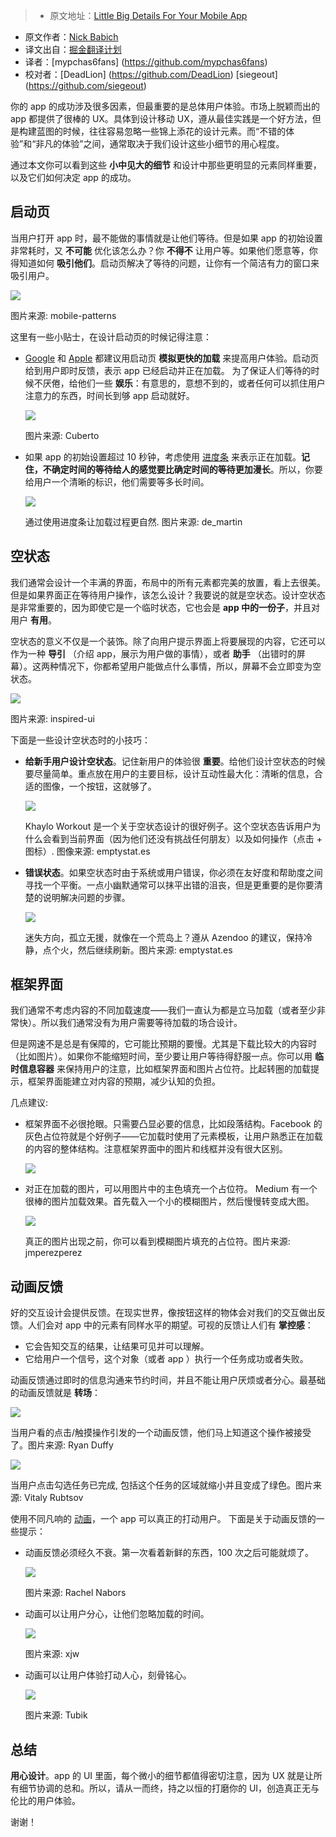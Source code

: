 > * 原文地址：[Little Big Details For Your Mobile App](http://babich.biz/little-big-details-for-your-mobile-app/)
* 原文作者：[Nick Babich](http://babich.biz/author/nick/)
* 译文出自：[掘金翻译计划](https://github.com/xitu/gold-miner)
* 译者：[mypchas6fans] (https://github.com/mypchas6fans)
* 校对者：[DeadLion] (https://github.com/DeadLion) [siegeout] (https://github.com/siegeout)


你的 app 的成功涉及很多因素，但最重要的是总体用户体验。市场上脱颖而出的 app 都提供了很棒的 UX。具体到设计移动 UX，遵从最佳实践是一个好方法，但是构建蓝图的时候，往往容易忽略一些锦上添花的设计元素。而“不错的体验”和“非凡的体验”之间，通常取决于我们设计这些小细节的用心程度。

通过本文你可以看到这些 __小中见大的细节__ 和设计中那些更明显的元素同样重要，以及它们如何决定 app 的成功。

## 启动页

当用户打开 app 时，最不能做的事情就是让他们等待。但是如果 app 的初始设置非常耗时，又 __不可能__ 优化该怎么办？你 __不得不__ 让用户等。如果他们愿意等，你得知道如何 __吸引他们__。启动页解决了等待的问题，让你有一个简洁有力的窗口来吸引用户。

![](http://babich.biz/content/images/2016/08/1-kA8WMVt3-7UxbCYieFoOsg.png)

图片来源: mobile-patterns

这里有一些小贴士，在设计启动页的时候记得注意：

*   [Google](https://developer.android.com/training/articles/perf-anr.html) 和 [Apple](https://developer.apple.com/ios/human-interface-guidelines/graphics/launch-screen/) 都建议用启动页 __模拟更快的加载__ 来提高用户体验。启动页给到用户即时反馈，表示 app 已经启动并正在加载。 为了保证人们等待的时候不厌倦，给他们一些 __娱乐__：有意思的，意想不到的，或者任何可以抓住用户注意力的东西，时间长到够 app 启动就好。

    ![](http://babich.biz/content/images/2016/08/1-88tQ_gtQrWY7LQXUMglNzg.gif)

    图片来源: Cuberto

*   如果 app 的初始设置超过 10 秒钟，考虑使用 [进度条](http://babich.biz/progress-indicators/) 来表示正在加载。__记住，不确定时间的等待给人的感觉要比确定时间的等待更加漫长__。所以，你要给用户一个清晰的标识，他们需要等多长时间。

    ![](http://babich.biz/content/images/2016/08/1-Qq7rzaTpyd2OndF3zgyZtA.png)

    通过使用进度条让加载过程更自然. 图片来源: de_martin

## 空状态

我们通常会设计一个丰满的界面，布局中的所有元素都完美的放置，看上去很美。但是如果界面正在等待用户操作，该怎么设计？我要说的就是空状态。设计空状态是非常重要的，因为即使它是一个临时状态，它也会是 __app 中的一份子__，并且对用户 __有用__。

空状态的意义不仅是一个装饰。除了向用户提示界面上将要展现的内容，它还可以作为一种 __导引__ （介绍 app，展示为用户做的事情），或者 __助手__ （出错时的屏幕）。这两种情况下，你都希望用户能做点什么事情，所以，屏幕不会立即变为空状态。

![](http://babich.biz/content/images/2016/08/1-W3q0L25iO7HP6ywPYQJ9lQ.png)

图片来源: inspired-ui

下面是一些设计空状态时的小技巧：

*   __给新手用户设计空状态__。记住新用户的体验很 __重要__。给他们设计空状态的时候要尽量简单。重点放在用户的主要目标，设计互动性最大化：清晰的信息，合适的图像，一个按钮，这就够了。

    ![](http://babich.biz/content/images/2016/08/1-Wg23TxJp1IFCSwpiaZ43zw.png)

    Khaylo Workout 是一个关于空状态设计的很好例子。这个空状态告诉用户为什么会看到当前界面（因为他们还没有挑战任何朋友）以及如何操作（点击 + 图标）. 图像来源: emptystat.es

*   __错误状态__。如果空状态时由于系统或用户错误，你必须在友好度和帮助度之间寻找一个平衡。一点小幽默通常可以抹平出错的沮丧，但是更重要的是你要清楚的说明解决问题的步骤。

    ![](http://babich.biz/content/images/2016/08/1-czn24uzZvVIsLRhc2nVYag.png)

    迷失方向，孤立无援，就像在一个荒岛上？遵从 Azendoo 的建议，保持冷静，点个火，然后继续刷新。图片来源: emptystat.es

## 框架界面

我们通常不考虑内容的不同加载速度——我们一直认为都是立马加载（或者至少非常快）。所以我们通常没有为用户需要等待加载的场合设计。

但是网速不是总是有保障的，它可能比预期的要慢。尤其是下载比较大的内容时（比如图片）。如果你不能缩短时间，至少要让用户等待得舒服一点。你可以用 __临时信息容器__ 来保持用户的注意，比如框架界面和图片占位符。比起转圈的加载提示，框架界面能建立对内容的预期，减少认知的负担。

几点建议:

*   框架界面不必很抢眼。只需要凸显必要的信息，比如段落结构。Facebook 的灰色占位符就是个好例子——它加载时使用了元素模板，让用户熟悉正在加载的内容的整体结构。注意框架界面中的图片和线框并没有很大区别。

    ![](http://babich.biz/content/images/2016/08/1-PGXSupBdpfiGeU6zwfBxNw--1-.jpeg)

*   对正在加载的图片，可以用图片中的主色填充一个占位符。 Medium 有一个很棒的图片加载效果。首先载入一个小的模糊图片，然后慢慢转变成大图。

    ![](http://babich.biz/content/images/2016/08/1-jFvvQCNfMH7rs-QG5DprKg.png)

    真正的图片出现之前，你可以看到模糊图片填充的占位符。图片来源: jmperezperez

## 动画反馈

好的交互设计会提供反馈。在现实世界，像按钮这样的物体会对我们的交互做出反馈。人们会对 app 中的元素有同样水平的期望。可视的反馈让人们有 __掌控感__：

*   它会告知交互的结果，让结果可见并可以理解。
*   它给用户一个信号，这个对象（或者 app ）执行一个任务成功或者失败。

动画反馈通过即时的信息沟通来节约时间，并且不能让用户厌烦或者分心。最基础的动画反馈就是 __转场__：

![](http://babich.biz/content/images/2016/08/1-JySxzSIszvxYECYOo0Gxag.gif)

当用户看的点击/触摸操作引发的一个动画反馈，他们马上知道这个操作被接受了。图片来源: Ryan Duffy

![](http://babich.biz/content/images/2016/08/1-VQ66RMfNtTLiCX4jqqhlFQ.gif)

当用户点击勾选任务已完成, 包括这个任务的区域就缩小并且变成了绿色。图片来源: Vitaly Rubtsov

使用不同凡响的 [动画](http://babich.biz/animation-in-mobile-ux-design/)，一个 app 可以真正的打动用户。
下面是关于动画反馈的一些提示：

*   动画反馈必须经久不衰。第一次看着新鲜的东西，100 次之后可能就烦了。

    ![](http://babich.biz/content/images/2016/08/1-DCw_ooNYrwRAs_19o_wcsQ.jpeg)

    图片来源: Rachel Nabors

*   动画可以让用户分心，让他们忽略加载的时间。

    ![](http://babich.biz/content/images/2016/08/1-JzEgzgSjJKV7zxWKPdBAjg.gif)

    图片来源: xjw

*   动画可以让用户体验打动人心，刻骨铭心。

    ![](http://babich.biz/content/images/2016/08/1-l2AHcRcm2Knky-IpD0hP4g.gif)

    图片来源: Tubik

## 总结

__用心设计__。app 的 UI 里面，每个微小的细节都值得密切注意，因为 UX 就是让所有细节协调的总和。所以，请从一而终，持之以恒的打磨你的 UI，创造真正无与伦比的用户体验。

谢谢！



